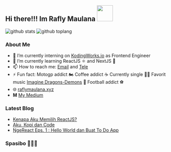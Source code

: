 ## Hi there!!! Im Rafly Maulana <img  src="https://media1.tenor.com/images/dc4e4c324a8ceaa5b088758489673deb/tenor.gif" height="50" alt=""/>  
  
![github stats](https://github-readme-stats.vercel.app/api?username=raflymaulana28&show_icons=true&theme=radical)  ![github toplang](https://github-readme-stats.vercel.app/api/top-langs/?username=raflymaulana28&layout=compact&theme=nightowl)

### About Me
- 🔭 I’m currently interning on [KodingWorks.io](https://kodingworks.io/)  as Frontend Engineer
- 🌱 I’m currently learning ReactJS ⚛️ and NextJS 🔺
- 📫 How to reach me: [Email](https://mail.google.com/mail/u/0/#inbox?compose=GTvVlcSGLdVxsnQhBhCTKpvClGrxKZcBzqxmLScGqWqqnHGWvcrRgTRbMVxkMTMtjcznTZMLSpCxL) and [Tele](https://t.me/rm2846)
- ⚡ Fun fact: Motogp addict 🏍️ Coffee addict ☕ Currently single 👨‍🦱 Favorit music [Imagine Dragons-Demons](https://www.youtube.com/watch?v=mWRsgZuwf_8) 🎵 Football addict ⚽  
- 🌐 [raflymaulana.xyz](https://raflymaulana.xyz)  
- <b>M</b> [My Medium](https://medium.com/@raflymaulana)  
  
### Latest Blog  
- [Kenapa Aku Memilih ReactJS?](https://medium.com/@raflymaulana/kenapa-aku-memilih-react-js-94c82da48623)  
- [Aku, Kopi dan Code](https://medium.com/@raflymaulana/aku-kopi-dan-code-a34de3e399e8)  
- [NgeReact Eps. 1 : Hello World dan Buat To Do App](https://raflymaulana.medium.com/ngereact-eps-1-hello-world-dan-buat-to-do-app-1945b3797798)
    

### Spasibo 👋👋👋  
<img src="https://i.giphy.com/media/ZEwwUHQOb7RBaywZds/giphy.webp" alt=""/>
